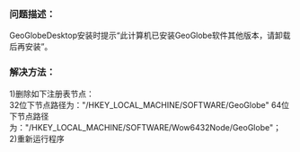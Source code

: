 ### 问题描述： ###

GeoGlobeDesktop安装时提示“此计算机已安装GeoGlobe软件其他版本，请卸载后再安装”。


### 解决方法： ###
1)删除如下注册表节点：  
32位下节点路径为："/HKEY_LOCAL_MACHINE/SOFTWARE/GeoGlobe"
64位下节点路径为："/HKEY_LOCAL_MACHINE/SOFTWARE/Wow6432Node/GeoGlobe"；   
2)重新运行程序
  

